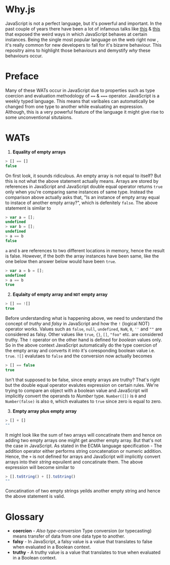 # Why.js

JavaScript is not a perfect language, but it's powerful and important. In the past couple of years there have been a lot of infamous talks like [this](https://www.destroyallsoftware.com/talks/wat) & [this](https://www.youtube.com/watch?v=et8xNAc2ic8) that exposed the weird ways in which JavaScript behaves at certain instances. Being the single most popular language on the web right now , it's really common for new developers to fall for it's bizarre behaviour. This repositry aims to highlight those behaviours and demystify _why_ these behaviours occur.  
# Preface

Many of these WATs occur in JavaScript due to properties such as type coercion and evaluation methodology of `==` & `===` operator. JavaScript is a weekly typed language. This means that varibales can automatically be changed from one type to another while evaluating an expression. Although, this is a very powerful feature of the language it might give rise to some unconventional situtaions.

# WATs

1. **Equality of empty arrays**
```javascript
> [] == []
false
```
On first look, it sounds ridiculous. An empty array is not equal to itself? But this is not what the above statement actually means. Arrays are stored by references in JavaScript and JavaScript double equal operator returns `true` only when you're comparing same instances of same type. Instead the comparison above actually asks that, "Is an instance of empty array equal to instace of another empty array?", which is defenitely `false`. The above statement is similar to

```javascript
> var a = [];
undefined
> var b = [];
undefined
> a == b
false
```
`a` and `b` are references to two different locations in memory, hence the result is false. However, if the both the array instances have been same, like the one below then answer below would have been `true`.

```javascript
> var a = b = [];
undefined
> a == b
true
```

2. **Equlaity of empty array and `NOT` empty array**      
```javascript
> [] == ![]
true
```

Before understanding what is happening above, we need to understand the concept of *truthy* and *falsy* in JavaScript and how the `!` (logical NOT) operator works. Values such as `false`, `null`, `undefined`, `NaN`, `0`, `''` and `""` are considered as falsy. Other values like `true`, `{}`, `[]`, `"foo"` etc. are considered truthy. The `!` operator on the other hand is defined for *boolean* values only. So in the above context JavaScript automatically do the type coercion of the empty array and converts it into it's coresponding boolean value i.e. `true`.
`![]` evalutaes to `false` and the conversion now actually becomes

```javascript
> [] == false
true
```

Isn't that supposed to be false, since empty arrays are truthy? That's right but the double equal operator evalutes expression on certain rules. We're trying to compare an object with a boolean value and JavaScript will implicitly convert the operands to *Number* type. `Number([])` is `0` and `Number(false)` is also `0`, which evaluates to `true` since zero is equal to zero.

3. **Empty array plus empty array**

```javascript
> [] + []
""
```

It might look like the sum of two arrays will concatinate them and hence on adding two empty arrays one might get another empty array. But that's not the case in JavaScript. As stated in the ECMA language specification - The addition operator either performs string concatenation or numeric addition. Hence, the `+` is not defined for arrays and JavaScript will implicitly convert arrays into their _string_ eqvuilent and concatinate them. The above expression will become similar to 

```javascript
> [].toString() + [].toString()
""
```

Concatination of two empty strings yeilds another empty string and hence the above statement is valid.

# Glossary

* **coercion** - *Also type-conversion* Type conversion (or typecasting) means transfer of data from one data type to another.
* **falsy** - In JavaScript, a falsy value is a value that translates to false when evaluated in a Boolean context.
* **truthy** - A truthy value is a value that translates to true when evaluated in a Boolean context.